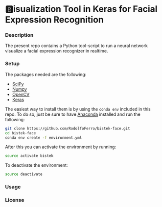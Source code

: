 # 🅱️isualization Tool in Keras for Facial Expression Recognition

### Description

The present repo contains a Python tool-script to run a neural network visualize a facial expression recognizer in realtime.


### Setup

The packages needed are the following:

- [SciPy](https://www.scipy.org/)
- [Numpy](http://www.numpy.org/)
- [OpenCV](https://opencv.org/)
- [Keras](https://keras.io/)

The easiest way to install them is by using the `conda env` included in this repo. To do so, just be sure to have [Anaconda](https://www.anaconda.com/download/) installed and run the following:

```bash
git clone https://github.com/RodolfoFerro/bistek-face.git
cd bistek-face
conda env create -f environment.yml
```

After this you can activate the environment by running:

```bash
source activate bistek
```

To deactivate the environment:

```bash
source deactivate
```


### Usage


### License
